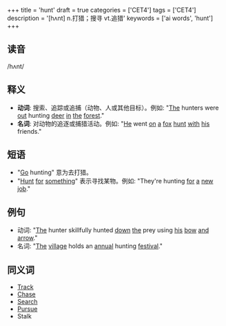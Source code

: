 +++
title = 'hunt'
draft = true
categories = ['CET4']
tags = ['CET4']
description = '[hʌnt] n.打猎；搜寻 vt.追猎'
keywords = ['ai words', 'hunt']
+++

## 读音
/hʌnt/

## 释义
- **动词**: 搜索、追踪或追捕（动物、人或其他目标）。例如: "[The](/zh/post/the/) hunters were [out](/zh/post/out/) hunting [deer](/zh/post/deer/) [in](/zh/post/in/) [the](/zh/post/the/) [forest](/zh/post/forest/)."
- **名词**: 对动物的追逐或捕猎活动。例如: "[He](/zh/post/he/) went [on](/zh/post/on/) [a](/zh/post/a/) [fox](/zh/post/fox/) [hunt](/zh/post/hunt/) [with](/zh/post/with/) [his](/zh/post/his/) friends."

## 短语
- "[Go](/zh/post/go/) hunting" 意为去打猎。
- "[Hunt](/zh/post/hunt/) [for](/zh/post/for/) [something](/zh/post/something/)" 表示寻找某物。例如: "They're hunting [for](/zh/post/for/) [a](/zh/post/a/) [new](/zh/post/new/) [job](/zh/post/job/)."

## 例句
- 动词: "[The](/zh/post/the/) hunter skillfully hunted [down](/zh/post/down/) [the](/zh/post/the/) prey using [his](/zh/post/his/) [bow](/zh/post/bow/) [and](/zh/post/and/) [arrow](/zh/post/arrow/)."
- 名词: "[The](/zh/post/the/) [village](/zh/post/village/) holds an [annual](/zh/post/annual/) hunting [festival](/zh/post/festival/)."

## 同义词
- [Track](/zh/post/track/)
- [Chase](/zh/post/chase/)
- [Search](/zh/post/search/)
- [Pursue](/zh/post/pursue/)
- Stalk
